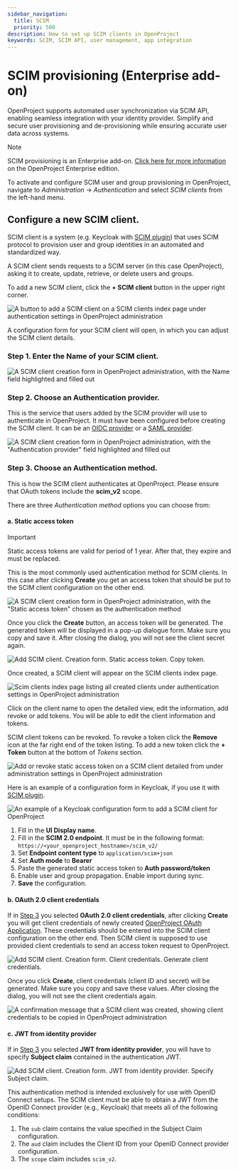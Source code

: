 ```yaml
---
sidebar_navigation:
  title: SCIM
  priority: 500
description: How to set up SCIM clients in OpenProject
keywords: SCIM, SCIM API, user management, app integration
---
```

# SCIM provisioning (Enterprise add-on)

OpenProject supports automated user synchronization via SCIM API, enabling  seamless integration with your identity provider. Simplify and secure  user provisioning and de-provisioning while ensuring accurate user data  across systems.

> [!NOTE] 
> SCIM provisioning is an Enterprise add-on. [Click here for more information](https://www.openproject.org/enterprise-edition/) on the OpenProject Enterprise edition.

To activate and configure SCIM user and group provisioning in OpenProject, navigate to *Administration* -> *Authentication* and select *SCIM clients* from the left-hand menu.

## Configure a new SCIM client.

SCIM client is a system (e.g. Keycloak with [SCIM plugin](https://github.com/mitodl/keycloak-scim)) that uses SCIM protocol to provision user and group identities in an automated and standardized way.

A SCIM client sends requests to a SCIM server (in this case OpenProject), asking it to create, update, retrieve, or delete users and groups.

To add a new SCIM client, click the **+ SCIM client** button in the upper right corner.

![A button to add a SCIM client on a SCIM clients index page under authentication settings in OpenProject administration](add_scim_1.png) 

A configuration form for your SCIM client will open, in which you can adjust the SCIM client details. 

### Step 1. Enter the **Name** of your SCIM client.

![A SCIM client creation form in OpenProject administration, with the Name field highlighted and filled out](add_scim_2.png) 

### Step 2. Choose an **Authentication provider**. 
   This is the service that users added by the SCIM provider will use to authenticate in OpenProject.
   It must have been configured before creating the SCIM client. It can be an [OIDC provider](../openid-providers/) or a [SAML provider](../saml/).

   ![A SCIM client creation form in OpenProject administration, with the "Authentication provider" field highlighted and filled out](add_scim_3.png) 

### Step 3. Choose an **Authentication method**. 

This is how the SCIM client authenticates at OpenProject. Please ensure that OAuth tokens include the **scim_v2** scope.

There are three *Authentication method* options you can choose from:

####  a. **Static access token**

> [!IMPORTANT] 
> Static access tokens are valid for period of 1 year. After that, they expire and must be replaced.

This is the most commonly used authentication method for SCIM clients. In this case after clicking **Create** you get an access token that should be put to the SCIM client configuration on the other end.

![A SCIM client creation form in OpenProject administration, with the "Static access token" chosen as the authentication method](add_scim_4.png)

Once you click the **Create** button, an access token will be generated. The generated token will be displayed in a pop-up dialogue form. Make sure you copy and save it. After closing the dialog, you will not see the client secret again.

![Add SCIM client. Creation form. Static access token. Copy token.](add_scim_5.png)
    

Once created, a SCIM client will appear on the SCIM clients index page. 

![Scim clients index page listing all created clients under authentication settings in OpenProject administration](openproject_system_administration_authetication_scim_index_page.png)

Click on the client name to open the detailed view, edit the information, add revoke or add tokens. You will be able to edit the client information and tokens. 

SCIM client tokens can be revoked. To revoke a token click the **Remove** icon at the far right end of the token listing. To add a new token click the **+ Token** button at the bottom of *Tokens* section.

![Add or revoke static access token on a SCIM client detailed from under administration settings in OpenProject administration](add_scim_6.png)
    
Here is an example of a configuration form in Keycloak, if you use it with [SCIM plugin](https://github.com/mitodl/keycloak-scim).
       

![An example of a Keycloak configuration form to add a SCIM client for OpenProject](add_scim_10.png)
       
1. Fill in the **UI Display name**.
2. Fill in the **SCIM 2.0 endpoint**. It must be in the following format: `https://<your_openproject_hostname>/scim_v2/`
3. Set **Endpoint content type** to `application/scim+json`
4. Set **Auth mode** to **Bearer**
5. Paste the generated static access token to **Auth password/token** 
6. Enable user and group propagation. Enable import during sync.
7. **Save** the configuration.

#### b. **OAuth 2.0 client credentials**

If in [Step 3](#step-3-choose-an-authentication-method) you selected **OAuth 2.0 client credentials**, after clicking **Create** you will get client credentials of newly created [OpenProject OAuth Application](../oauth-applications/#oauth-applications). These credentials should be entered into the SCIM client configuration on the other end. Then SCIM client is supposed to use provided client credentials to send an access token request to OpenProject.

![Add SCIM client. Creation form. Client credentials. Generate client credentials.](add_scim_7.png) 

Once you click **Create**, client credentials (client ID and secret) will be generated.  Make sure you copy and save these values. After closing the dialog, you will not see the client credentials again.  

![A confirmation message that a SCIM client was created, showing client credentials to be copied in OpenProject administration](add_scim_8.png) 

#### c. **JWT from identity provider**

If in [Step 3](#step-3-choose-an-authentication-method) you selected **JWT from identity provider**, you will have to specify **Subject claim** contained in the authentication JWT.

![Add SCIM client. Creation form. JWT from identity provider. Specify Subject claim.](add_scim_9.png) 

This authentication method is intended exclusively for use with OpenID Connect setups.
The SCIM client must be able to obtain a JWT from the OpenID Connect provider (e.g., Keycloak) that meets all of the following conditions:
1. The `sub`  claim contains the value specified in the Subject Claim configuration.
2. The `aud`  claim includes the Client ID from your OpenID Connect provider configuration.
3. The `scope` claim includes `scim_v2`.
